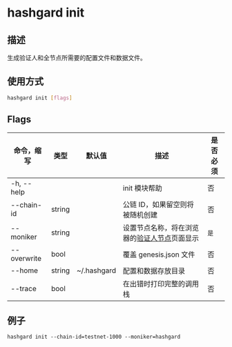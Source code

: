 # hashgard init

## 描述

生成验证人和全节点所需要的配置文件和数据文件。

## 使用方式

```bash
hashgard init [flags]
```

## Flags

| 命令，缩写  | 类型   | 默认值      | 描述                                                                                | 是否必须 |
| ----------- | ------ | ----------- | ----------------------------------------------------------------------------------- | -------- |
| -h, --help  |        |             | init 模块帮助                                                                       | 否       |
| --chain-id  | string |             | 公链 ID，如果留空则将被随机创建                                                     | 否       |
| --moniker   | string |             | 设置节点名称，将在浏览器的[验证人节点](https://www.gardplorer.io/validator)页面显示 | `是`     |
| --overwrite | bool   |             | 覆盖 genesis.json 文件                                                              | 否       |
| --home      | string | ~/.hashgard | 配置和数据存放目录                                                                  | 否       |
| --trace     | bool   |             | 在出错时打印完整的调用栈                                                            | 否       |

## 例子

`hashgard init --chain-id=testnet-1000 --moniker=hashgard`
